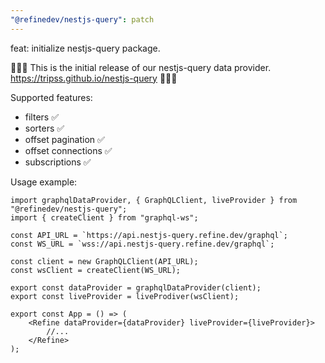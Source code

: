 ```yaml
---
"@refinedev/nestjs-query": patch
---
```


feat: initialize nestjs-query package.

🎉🎉🎉 This is the initial release of our nestjs-query data provider. https://tripss.github.io/nestjs-query 🎉🎉🎉

Supported features:

-   filters ✅
-   sorters ✅
-   offset pagination ✅
-   offset connections ✅
-   subscriptions ✅

Usage example:

```tsx
import graphqlDataProvider, { GraphQLClient, liveProvider } from "@refinedev/nestjs-query";
import { createClient } from "graphql-ws";

const API_URL = `https://api.nestjs-query.refine.dev/graphql`;
const WS_URL = `wss://api.nestjs-query.refine.dev/graphql`;

const client = new GraphQLClient(API_URL);
const wsClient = createClient(WS_URL);

export const dataProvider = graphqlDataProvider(client);
export const liveProvider = liveProdiver(wsClient);

export const App = () => (
    <Refine dataProvider={dataProvider} liveProvider={liveProvider}>
        //...
    </Refine>
);
```
